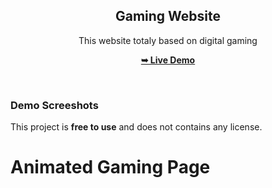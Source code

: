 <div align="center">
  
  <h2 align="center">Gaming Website</h2>

  This website totaly based on digital gaming

  <a href="https://codeminamo.github.io/Gaming-website/"><strong>➥ Live Demo</strong></a>

</div>

<br />

### Demo Screeshots

This project is **free to use** and does not contains any license.
# Animated Gaming Page
